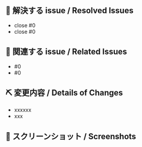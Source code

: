 <!-- Issue 番号がない PR は受け付けません。 -->
<!-- We don't accept PRs which has no Issue ID. -->

## 👏 解決する issue / Resolved Issues

- close #0
- close #0

## 📝 関連する issue / Related Issues

- #0
- #0

## ⛏ 変更内容 / Details of Changes
<!-- 変更を端的に箇条書きで -->
<!-- List down your changes concisely -->
- xxxxxx
- xxx

## 📸 スクリーンショット / Screenshots
<!-- スタイルなどの変更の場合はスクリーンショットがあるとレビューしやすいです -->
<!-- Changes in styles would be easier to review with screenshots! -->
